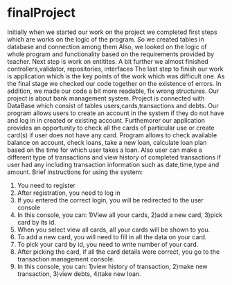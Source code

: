 # finalProject
Initially when we started our work on the project we completed first steps which are works on the logic of the program. So we created tables in database and connection among them
Also, we looked on the logic of whole program and functionality based on the requirements provided by teacher.
Next step is work on entitites.
A bit further we almost finished controllers,validator, repositories, interfaces
The last step to finish our work is application which is the key points of the work which was difficult one.
As the final stage we checked our code together on the existence of errors. In addition, we made our code a bit more readable, fix wrong structures.
Our project is about bank management system. Project is connected with DataBase which consist of tables users,cards,transactions and debts. Our program allows users to create an account in the system if they do not have and log in in created or existing account.
Furthemorer our application provides an opportunity to check all the cards of particular use or create card(s) if user does not have any card.
Program allows to check available balance on account, check loans, take a new loan, calculate loan plan based on the time for which user takes a loan.
Also user can make a different type of transactions and view history of completed transactions if user had any including transaction information such as date,time,type and amount.
Brief instructions for using the system:
1. You need to register
2. After registration, you need to log in
3. If you entered the correct login, you will be redirected to the user console
4. In this console, you can: 1)View all your cards, 2)add a new card, 3)pick card by its id.
5. When you select view all cards, all your cards will be shown to you.
6. To add a new card, you will need to fill in all the data on your card.
7. To pick your card by id, you need to write number of your card. 
8. After picking the card, if all the card details were correct, you go to the transaction management console.
9. In this console, you can: 1)view history of transaction, 2)make new transaction, 3)view debts, 4)take new loan. 
